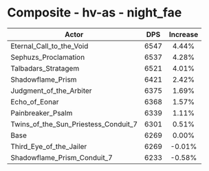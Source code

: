 # Composite - hv-as - night_fae
| Actor | DPS | Increase |
|---|:---:|:---:|
|Eternal_Call_to_the_Void|6547|4.44%|
|Sephuzs_Proclamation|6537|4.28%|
|Talbadars_Stratagem|6521|4.01%|
|Shadowflame_Prism|6421|2.42%|
|Judgment_of_the_Arbiter|6375|1.69%|
|Echo_of_Eonar|6368|1.57%|
|Painbreaker_Psalm|6339|1.11%|
|Twins_of_the_Sun_Priestess_Conduit_7|6301|0.51%|
|Base|6269|0.00%|
|Third_Eye_of_the_Jailer|6269|-0.01%|
|Shadowflame_Prism_Conduit_7|6233|-0.58%|
